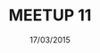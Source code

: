 ---
status: done
title: 'MEETUP 11'
date: 17/03/2015
place:
    name: 'La Cantine'
talks:
    -
        title: 'Bases de données graphe (framework TinkerPop, langage Gremlin) et leur utilisation avec JavaScript/Node.js'
        speakers:
            -
                name: 'Jean-Baptiste Musso'
                link: 'https://twitter.com/jbmusso'
sponsor: ' La Cantine'
image: /images/meetup/gremlin.png

---